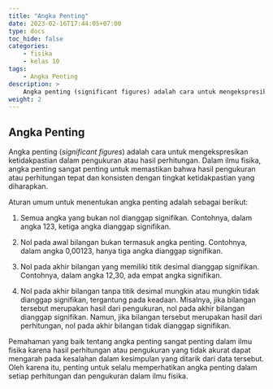 ```yaml
---
title: "Angka Penting"
date: 2023-02-16T17:44:05+07:00
type: docs
toc_hide: false
categories:
    - fisika
    - kelas 10
tags:
    - Angka Penting
description: >
    Angka penting (significant figures) adalah cara untuk mengekspresikan ketidakpastian dalam pengukuran atau hasil perhitungan.
weight: 2
---
```


## Angka Penting

Angka penting (*significant figures*) adalah cara untuk mengekspresikan ketidakpastian dalam pengukuran atau hasil perhitungan. Dalam ilmu fisika, angka penting sangat penting untuk memastikan bahwa hasil pengukuran atau perhitungan tepat dan konsisten dengan tingkat ketidakpastian yang diharapkan.

Aturan umum untuk menentukan angka penting adalah sebagai berikut:

1. Semua angka yang bukan nol dianggap signifikan. Contohnya, dalam angka 123, ketiga angka dianggap signifikan.

2. Nol pada awal bilangan bukan termasuk angka penting. Contohnya, dalam angka 0,00123, hanya tiga angka dianggap signifikan.

3. Nol pada akhir bilangan yang memiliki titik desimal dianggap signifikan. Contohnya, dalam angka 12,30, ada empat angka signifikan.

4. Nol pada akhir bilangan tanpa titik desimal mungkin atau mungkin tidak dianggap signifikan, tergantung pada keadaan. Misalnya, jika bilangan tersebut merupakan hasil dari pengukuran, nol pada akhir bilangan dianggap signifikan. Namun, jika bilangan tersebut merupakan hasil dari perhitungan, nol pada akhir bilangan tidak dianggap signifikan.

Pemahaman yang baik tentang angka penting sangat penting dalam ilmu fisika karena hasil perhitungan atau pengukuran yang tidak akurat dapat mengarah pada kesalahan dalam kesimpulan yang ditarik dari data tersebut. Oleh karena itu, penting untuk selalu memperhatikan angka penting dalam setiap perhitungan dan pengukuran dalam ilmu fisika.
